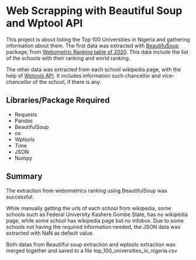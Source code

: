 # Web Scrapping with Beautiful Soup and Wptool API
This project is about listing the Top 100 Universities in Nigeria and gathering information about them. The first data was extracted with [BeautifuSoup](https://pypi.org/project/beautifulsoup4/) package, from [Webometric Ranking table of 2020](https://www.theabusites.com/webometrics-ranking-2019/). This data include the list of the schools with their ranking and world ranking.

The other data was extracted from each school wikipedia page, with the help of [Wptools API](https://pypi.org/project/wptools/). It includes information such chancellor and vice-chancellor of the school, if there is any. 

## Libraries/Package Required
- Requests 
- Pandas 
- BeautifulSoup
- os
- Wptools 
- Time
- JSON
- Numpy

## Summary 
The extraction from webometrics ranking using BeautifulSoup was successful.

While manually getting the urls of each school from wikipedia, some schools such as Federal University Kashere Gombe State, has no wikipedia page, while some school has wikipedia page but no infobox. Due to some schools not having the required information needed, the JSON data was extracted with NaN as default value.

Both datas from Beautilful soup extraction and wptools extraction was merged together and saved to a file top_100_universities_in_nigeria.csv